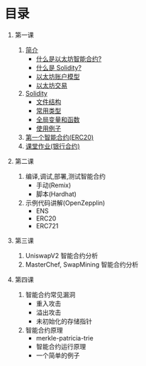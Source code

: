 # 目录

1.  第一课

    1. [简介](./courses/1.md#简介)
       - [什么是以太坊智能合约?](./courses/1.md#什么是以太坊智能合约?)
       - [什么是 Solidity?](./courses/1.md#什么是-Solidity?)
       - [以太坊账户模型](./courses/1.md#以太坊账户模型)
       - [以太坊交易](./courses/1.md#以太坊交易)
    1. [Solidity](./courses/1.md#Solidity)
       - [文件结构](./courses/1.md#文件结构)
       - [常用类型](./courses/1.md#常用类型)
       - [全局变量和函数](./courses/1.md#全局变量和函数)
       - [使用例子](./courses/1.md#使用例子)
    1. [第一个智能合约(ERC20)](./courses/1.md#第一个智能合约)
    1. [课堂作业(银行合约)](./courses/1.md#课堂作业)

1.  第二课

    1. 编译,调试,部署,测试智能合约
       - 手动(Remix)
       - 脚本(Hardhat)
    1. 示例代码讲解(OpenZepplin)
       - ENS
       - ERC20
       - ERC721

1.  第三课

    1. UniswapV2 智能合约分析
    1. MasterChef, SwapMining 智能合约分析

1.  第四课

    1. 智能合约常见漏洞
       - 重入攻击
       - 溢出攻击
       - 未初始化的存储指针
    1. 智能合约原理
       - merkle-patricia-trie
       - 智能合约运行原理
       - 一个简单的例子
